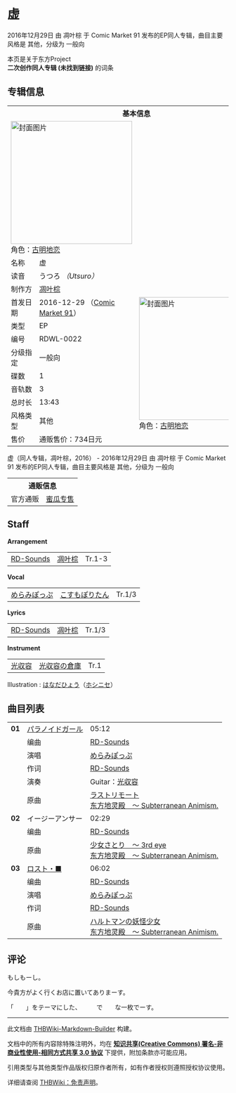 # 虚

<!-- source html: G:\repos\THBWiki-Markdown-Builder\THBWikiMarkdown\Temp\main\2\2e\ns0%3A%E8%99%9A.html -->

2016年12月29日 由 凋叶棕 于 Comic Market 91 发布的EP同人专辑，曲目主要风格是 其他，分级为 一般向

本页是关于东方Project  
 **二次创作同人专辑 (未找到链接)** 的词条

## 专辑信息

<table><tbody><tr><th colspan="3">基本信息</th></tr><tr><td class="cover-artwork-mobile" colspan="2"><a href="./文件-虚封面.jpg.md" class="image" title="封面图片"><img alt="封面图片" src="https://upload.thwiki.cc/thumb/e/ed/%E8%99%9A%E5%B0%81%E9%9D%A2.jpg/276px-%E8%99%9A%E5%B0%81%E9%9D%A2.jpg" decoding="async" loading="lazy" width="276" height="280" srcset="https://upload.thwiki.cc/thumb/e/ed/%E8%99%9A%E5%B0%81%E9%9D%A2.jpg/413px-%E8%99%9A%E5%B0%81%E9%9D%A2.jpg 1.5x, https://upload.thwiki.cc/thumb/e/ed/%E8%99%9A%E5%B0%81%E9%9D%A2.jpg/551px-%E8%99%9A%E5%B0%81%E9%9D%A2.jpg 2x" data-file-width="886" data-file-height="900"></a><div class="cover-char">角色：<a href="./古明地恋.md" title="古明地恋">古明地恋</a></div></td>
</tr><tr><td class="label">名称</td><td colspan="2"> 虚 </td></tr><tr><td class="label">读音</td><td colspan="2"> うつろ <i>（Utsuro）</i> </td></tr><tr><td class="label">制作方</td><td><a href="./凋叶棕.md" title="凋叶棕">凋叶棕</a></td><td class="cover-artwork" rowspan="10" style="min-width:280px;"><a href="./文件-虚封面.jpg.md" class="image" title="封面图片"><img alt="封面图片" src="https://upload.thwiki.cc/thumb/e/ed/%E8%99%9A%E5%B0%81%E9%9D%A2.jpg/276px-%E8%99%9A%E5%B0%81%E9%9D%A2.jpg" decoding="async" loading="lazy" width="276" height="280" srcset="https://upload.thwiki.cc/thumb/e/ed/%E8%99%9A%E5%B0%81%E9%9D%A2.jpg/413px-%E8%99%9A%E5%B0%81%E9%9D%A2.jpg 1.5x, https://upload.thwiki.cc/thumb/e/ed/%E8%99%9A%E5%B0%81%E9%9D%A2.jpg/551px-%E8%99%9A%E5%B0%81%E9%9D%A2.jpg 2x" data-file-width="886" data-file-height="900"></a><div class="cover-char">角色：<a href="./古明地恋.md" title="古明地恋">古明地恋</a></div></td>
</tr><tr><td class="label">首发日期</td><td>2016-12-29&#160;（<a href="/展会作品列表?e=Comic+Market%2391">Comic Market 91</a>）</td></tr><tr><td class="label">类型</td><td>EP</td></tr><tr><td class="label">编号</td><td>RDWL-0022</td></tr><tr><td class="label">分级指定</td><td>一般向</td></tr><tr><td class="label">碟数</td><td>1</td></tr><tr><td class="label">音轨数</td><td>3</td></tr><tr><td class="label">总时长</td><td>13:43</td></tr><tr><td class="label">风格类型</td><td>其他</td></tr><tr><td class="label">售价</td><td>通贩售价：734日元</td></tr></tbody></table>

虚（同人专辑，凋叶棕，2016） - 2016年12月29日 由 凋叶棕 于 Comic Market 91 发布的EP同人专辑，曲目主要风格是 其他，分级为 一般向

<table><tbody><tr><th colspan="3">通贩信息</th></tr><tr><td class="label">官方通贩</td><td colspan="2"><a rel="nofollow" class="external text" href="https://www.melonbooks.co.jp/detail/detail.php?product_id=196776">蜜瓜专售</a></td></tr></tbody></table>



## Staff
  
 **Arrangement**   

<table><tbody><tr><td><a href="./RD-Sounds.md" title="RD-Sounds">RD-Sounds</a></td><td><a href="./凋叶棕.md" title="凋叶棕">凋叶棕</a></td><td>Tr.1-3</td></tr></tbody></table>

  
 **Vocal**   

<table><tbody><tr><td><a href="./めらみぽっぷ.md" title="めらみぽっぷ">めらみぽっぷ</a></td><td><a rel="nofollow" class="external text" href="http://cosmopolitan93.net/">こすもぽりたん</a></td><td>Tr.1/3</td></tr></tbody></table>

  
 **Lyrics**   

<table><tbody><tr><td><a href="./RD-Sounds.md" title="RD-Sounds">RD-Sounds</a></td><td><a href="./凋叶棕.md" title="凋叶棕">凋叶棕</a></td><td>Tr.1/3</td></tr></tbody></table>

  
 **Instrument**   

<table><tbody><tr><td><a href="./光収容.md" title="光収容">光収容</a></td><td><a href="./光収容の倉庫.md" title="光収容の倉庫">光収容の倉庫</a></td><td>Tr.1</td></tr></tbody></table>


Illustration
: [はなだひょう](./はなだひょう.md)（[ホシニセ](./ホシニセ.md)）


## 曲目列表

<table><tbody><tr><td id="1" class="infoRD"><b>01</b></td><td id="パラノイドガール" colspan="2" class="title"><a href="./歌词-パラノイドガール.md" title="歌词:パラノイドガール">パラノイドガール</a><span class="thcsearchlinks"><a rel="nofollow" class="external text" href="https://cd.thwiki.cc?arrange=RD-Sounds&amp;vocal=めらみぽっぷ&amp;lyric=RD-Sounds&amp;ogmusic=ラストリモート&amp;fromwiki=虚"><span title="搜索相似同人曲"></span></a></span></td><td class="time">05:12</td></tr><tr><td class="left"></td><td class="label">编曲</td><td class="text" colspan="2"><a href="./RD-Sounds.md" title="RD-Sounds">RD-Sounds</a><span class="thcsearchlinks"><a rel="nofollow" class="external text" href="https://cd.thwiki.cc?arrange=，RD-Sounds&amp;fromwiki=虚"><span></span></a></span></td></tr><tr><td class="left"></td><td class="label">演唱</td><td class="text" colspan="2"><a href="./めらみぽっぷ.md" title="めらみぽっぷ">めらみぽっぷ</a><span class="thcsearchlinks"><a rel="nofollow" class="external text" href="https://cd.thwiki.cc?vocal=めらみぽっぷ&amp;fromwiki=虚"><span></span></a></span></td></tr><tr><td class="left"></td><td class="label">作词</td><td class="text" colspan="2"><a href="./RD-Sounds.md" title="RD-Sounds">RD-Sounds</a><span class="thcsearchlinks"><a rel="nofollow" class="external text" href="https://cd.thwiki.cc?lyric=RD-Sounds&amp;fromwiki=虚"><span></span></a></span></td></tr><tr><td class="left"></td><td class="label">演奏</td><td class="text" colspan="2">Guitar：<a href="./光収容.md" title="光収容">光収容</a></td></tr><tr><td class="left"></td><td class="label">原曲</td><td class="text" colspan="2"><span class="thcsearchlinks"><a rel="nofollow" class="external text" href="https://cd.thwiki.cc?ogmusic=ラストリモート&amp;fromwiki=虚"><span></span></a></span><div class="ogmusic"><a href="./ラストリモート.md" class="mw-redirect" title="ラストリモート">ラストリモート</a></div><div class="source"><a href="./东方地灵殿_～_Subterranean_Animism..md" class="mw-redirect" title="东方地灵殿 ～ Subterranean Animism.">东方地灵殿　～ Subterranean Animism.</a></div></td></tr>
<tr><td id="2" class="infoYD"><b>02</b></td><td id="イージーアンサー" colspan="2" class="title">イージーアンサー<span class="thcsearchlinks"><a rel="nofollow" class="external text" href="https://cd.thwiki.cc?arrange=RD-Sounds&amp;ogmusic=少女さとり　～ 3rd eye&amp;fromwiki=虚"><span title="搜索相似同人曲"></span></a></span></td><td class="time">02:29</td></tr><tr><td class="left"></td><td class="label">编曲</td><td class="text" colspan="2"><a href="./RD-Sounds.md" title="RD-Sounds">RD-Sounds</a><span class="thcsearchlinks"><a rel="nofollow" class="external text" href="https://cd.thwiki.cc?arrange=，RD-Sounds&amp;fromwiki=虚"><span></span></a></span></td></tr><tr><td class="left"></td><td class="label">原曲</td><td class="text" colspan="2"><span class="thcsearchlinks"><a rel="nofollow" class="external text" href="https://cd.thwiki.cc?ogmusic=少女さとり　～ 3rd eye&amp;fromwiki=虚"><span></span></a></span><div class="ogmusic"><a href="./少女さとり_～_3rd_eye.md" class="mw-redirect" title="少女さとり ～ 3rd eye">少女さとり　～ 3rd eye</a></div><div class="source"><a href="./东方地灵殿_～_Subterranean_Animism..md" class="mw-redirect" title="东方地灵殿 ～ Subterranean Animism.">东方地灵殿　～ Subterranean Animism.</a></div></td></tr>
<tr><td id="3" class="infoRD"><b>03</b></td><td id="ロスト・■" colspan="2" class="title"><a href="./歌词-ロスト・■.md" title="歌词:ロスト・■">ロスト・■</a><span class="thcsearchlinks"><a rel="nofollow" class="external text" href="https://cd.thwiki.cc?arrange=RD-Sounds&amp;vocal=めらみぽっぷ&amp;lyric=RD-Sounds&amp;ogmusic=ハルトマンの妖怪少女&amp;fromwiki=虚"><span title="搜索相似同人曲"></span></a></span></td><td class="time">06:02</td></tr><tr><td class="left"></td><td class="label">编曲</td><td class="text" colspan="2"><a href="./RD-Sounds.md" title="RD-Sounds">RD-Sounds</a><span class="thcsearchlinks"><a rel="nofollow" class="external text" href="https://cd.thwiki.cc?arrange=，RD-Sounds&amp;fromwiki=虚"><span></span></a></span></td></tr><tr><td class="left"></td><td class="label">演唱</td><td class="text" colspan="2"><a href="./めらみぽっぷ.md" title="めらみぽっぷ">めらみぽっぷ</a><span class="thcsearchlinks"><a rel="nofollow" class="external text" href="https://cd.thwiki.cc?vocal=めらみぽっぷ&amp;fromwiki=虚"><span></span></a></span></td></tr><tr><td class="left"></td><td class="label">作词</td><td class="text" colspan="2"><a href="./RD-Sounds.md" title="RD-Sounds">RD-Sounds</a><span class="thcsearchlinks"><a rel="nofollow" class="external text" href="https://cd.thwiki.cc?lyric=RD-Sounds&amp;fromwiki=虚"><span></span></a></span></td></tr><tr><td class="left"></td><td class="label">原曲</td><td class="text" colspan="2"><span class="thcsearchlinks"><a rel="nofollow" class="external text" href="https://cd.thwiki.cc?ogmusic=ハルトマンの妖怪少女&amp;fromwiki=虚"><span></span></a></span><div class="ogmusic"><a href="./ハルトマンの妖怪少女.md" class="mw-redirect" title="ハルトマンの妖怪少女">ハルトマンの妖怪少女</a></div><div class="source"><a href="./东方地灵殿_～_Subterranean_Animism..md" class="mw-redirect" title="东方地灵殿 ～ Subterranean Animism.">东方地灵殿　～ Subterranean Animism.</a></div></td></tr></tbody></table>



## 评论

  
もしもーし。  

今貴方がよく行くお店に置いてありまーす。  

「　　」をテーマにした、　　　で　　な一枚でーす。
  







---

此文档由 [THBWiki-Markdown-Builder](https://github.com/Delsin-Yu/THBWiki-Markdown-Builder) 构建。

文档中的所有内容除特殊注明外，均在 [**知识共享(Creative Commons) 署名-非商业性使用-相同方式共享 3.0 协议**](https://creativecommons.org/licenses/by-sa/3.0/deed.zh-hans) 下提供，附加条款亦可能应用。

引用类型与其他类型作品版权归原作者所有，如有作者授权则遵照授权协议使用。

详细请查阅 [THBWiki：免责声明](https://thbwiki.cc/THBWiki:%E5%85%8D%E8%B4%A3%E5%A3%B0%E6%98%8E)。

